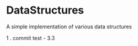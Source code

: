 DataStructures
==============

A simple implementation of various data structures

1 .  commit test - 3.3 